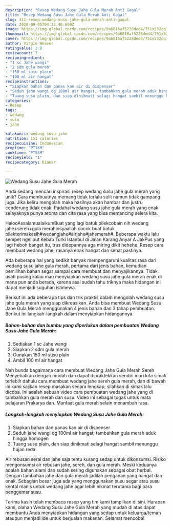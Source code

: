 ```yaml
---
description: "Resep Wedang Susu Jahe Gula Merah Anti Gagal"
title: "Resep Wedang Susu Jahe Gula Merah Anti Gagal"
slug: 311-resep-wedang-susu-jahe-gula-merah-anti-gagal
date: 2020-09-05T04:33:46.690Z
image: https://img-global.cpcdn.com/recipes/9a6816af5228ded4/751x532cq70/wedang-susu-jahe-gula-merah-foto-resep-utama.jpg
thumbnail: https://img-global.cpcdn.com/recipes/9a6816af5228ded4/751x532cq70/wedang-susu-jahe-gula-merah-foto-resep-utama.jpg
cover: https://img-global.cpcdn.com/recipes/9a6816af5228ded4/751x532cq70/wedang-susu-jahe-gula-merah-foto-resep-utama.jpg
author: Virgie Weaver
ratingvalue: 3.9
reviewcount: 7
recipeingredient:
- "1 sc Jahe wangi"
- "2 sdm gula merah"
- "150 ml susu plain"
- "100 ml air hangat"
recipeinstructions:
- "Siapkan bahan dan panas kan air di dispenser"
- "Seduh jahe wangi dg 100ml air hangat, tambahkan gula merah aduk hingga homogen"
- "Tuang susu plain, dan siap dinikmati selagi hangat sambil menunggu hujan reda"
categories:
- Resep
tags:
- wedang
- susu
- jahe

katakunci: wedang susu jahe 
nutrition: 151 calories
recipecuisine: Indonesian
preptime: "PT16M"
cooktime: "PT55M"
recipeyield: "1"
recipecategory: Dinner

---
```



![Wedang Susu Jahe Gula Merah](https://img-global.cpcdn.com/recipes/9a6816af5228ded4/751x532cq70/wedang-susu-jahe-gula-merah-foto-resep-utama.jpg)

Anda sedang mencari inspirasi resep wedang susu jahe gula merah yang unik? Cara membuatnya memang tidak terlalu sulit namun tidak gampang juga. Jika keliru mengolah maka hasilnya akan hambar dan justru cenderung tidak enak. Padahal wedang susu jahe gula merah yang enak selayaknya punya aroma dan cita rasa yang bisa memancing selera kita.

HalooAssalamualaikumBuat yang lagi batuk pilekcobain nih wedang jahe+sereh+gula merahinsyaallah cocok buat batuk pilekterimakasih#wedangjahe#airjahe#jahemerah#. Beberapa waktu lalu sempet ngeliput Kebab Turki Istanbul di Jalan Karang Anyar A JakPus yang lagi heboh banget itu, trus didepannya aga miring dikit hehehe. Resep cara membuat wedang jahe, rasanya enak hangat dan sehat pastinya.

Ada beberapa hal yang sedikit banyak mempengaruhi kualitas rasa dari wedang susu jahe gula merah, pertama dari jenis bahan, kemudian pemilihan bahan segar sampai cara membuat dan menyajikannya. Tidak usah pusing kalau mau menyiapkan wedang susu jahe gula merah enak di mana pun anda berada, karena asal sudah tahu triknya maka hidangan ini dapat menjadi suguhan istimewa.


Berikut ini ada beberapa tips dan trik praktis dalam mengolah wedang susu jahe gula merah yang siap dikreasikan. Anda bisa membuat Wedang Susu Jahe Gula Merah menggunakan 4 jenis bahan dan 3 tahap pembuatan. Berikut ini langkah-langkah dalam menyiapkan hidangannya.

<!--inarticleads1-->

##### Bahan-bahan dan bumbu yang diperlukan dalam pembuatan Wedang Susu Jahe Gula Merah:

1. Sediakan 1 sc Jahe wangi
1. Siapkan 2 sdm gula merah
1. Gunakan 150 ml susu plain
1. Ambil 100 ml air hangat


Nah bunda bagaimana cara membuat Wedang Jahe Gula Merah Sereh Menyehatkan dengan mudah dan dapat dipraktekkan sendiri mari kita simak terlebih dahulu cara membuat wedang jahe sereh gula merah, dan di bawah ini kami sajikan resep masakan secara lengkap, silahkan di simak lalu dicoba. Ini adalah sebuah video cara pembuatan wedang jahe yang di tambahkan gula merah dan susu. Video ini sebagai tugas untuk mata pelajaran Prakarya dan. Manfaat gula merah selain menambah rasa. 

<!--inarticleads2-->

##### Langkah-langkah menyiapkan Wedang Susu Jahe Gula Merah:

1. Siapkan bahan dan panas kan air di dispenser
1. Seduh jahe wangi dg 100ml air hangat, tambahkan gula merah aduk hingga homogen
1. Tuang susu plain, dan siap dinikmati selagi hangat sambil menunggu hujan reda


Air rebusan serai dan jahe saja tentu kurang sedap untuk dikonsumsi. Risiko mengonsumsi air rebusan jahe, sereh, dan gula merah. Meski keduanya adalah bahan alami dan sudah sering digunakan sebagai obat herbal. Dengan tambahan jahe dan gula merah jadilah penganan yang hangat dan enak. Sebagian besar juga ada yang menggunakan susu segar atau susu kental manis untuk wedang jahe agar lebih nikmat terutama bagi para penggemar susu. 

Terima kasih telah membaca resep yang tim kami tampilkan di sini. Harapan kami, olahan Wedang Susu Jahe Gula Merah yang mudah di atas dapat membantu Anda menyiapkan hidangan yang sedap untuk keluarga/teman ataupun menjadi ide untuk berjualan makanan. Selamat mencoba!

